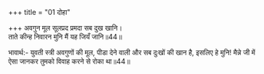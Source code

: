 +++
title = "01 दोहा"

+++
अवगुन मूल सूलप्रद प्रमदा सब दुख खानि।  
ताते कीन्ह निवारन मुनि मैं यह जियँ जानि॥44॥  

भावार्थ:- युवती स्त्री अवगुणों की मूल, पीडा देने वाली और सब दुःखों की खान है, इसलिए हे मुनि! मैन्ने जी में ऐसा जानकर तुमको विवाह करने से रोका था॥44॥  



<div class="audioEmbed"  caption="AIR-वाचनम्" src="https://archive
.org/download/rAmcharitmAnas-AIR/EPI-264.mp3"></div>
